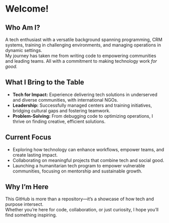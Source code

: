 # Welcome!  

## Who Am I?  
A tech enthusiast with a versatile background spanning programming, CRM systems, training in challenging environments, and managing operations in dynamic settings.  
My journey has taken me from writing code to empowering communities and leading teams. All with a commitment to making technology work *for good.*  

## What I Bring to the Table  
- **Tech for Impact:** Experience delivering tech solutions in underserved and diverse communities, with international NGOs.  
- **Leadership:** Successfully managed centers and training initiatives, bridging cultural gaps and fostering teamwork.  
- **Problem-Solving:** From debugging code to optimizing operations, I thrive on finding creative, efficient solutions.  

## Current Focus  
- Exploring how technology can enhance workflows, empower teams, and create lasting impact.  
- Collaborating on meaningful projects that combine tech and social good.
- Launching a humanitarian tech program to empower vulnerable communities, focusing on mentorship and sustainable growth.

## Why I’m Here  
This GitHub is more than a repository—it’s a showcase of how tech and purpose intersect.  
Whether you’re here for code, collaboration, or just curiosity, I hope you’ll find something inspiring.  
